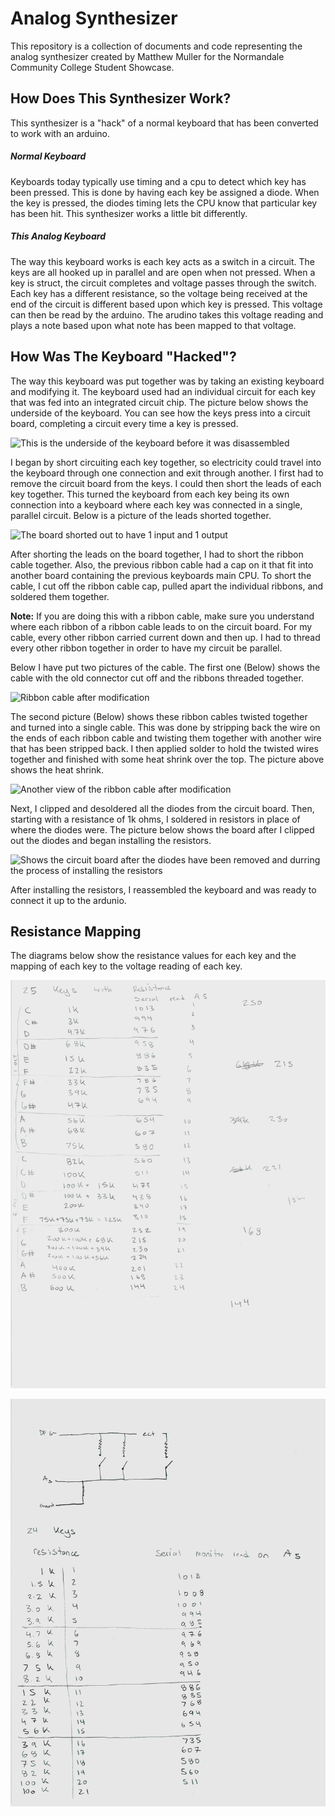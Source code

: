 # Analog Synthesizer

This repository is a collection of documents and code representing the analog synthesizer created by Matthew Muller for the Normandale Community College Student Showcase.

## How Does This Synthesizer Work?

This synthesizer is a "hack" of a normal keyboard that has been converted to work with an arduino. 

##### Normal Keyboard

Keyboards today typically use timing and a cpu to detect which key has been pressed. This is done by having each key be assigned a diode. When the key is pressed, the diodes timing lets the CPU know that particular key has been hit. This synthesizer works a little bit differently.

##### This Analog Keyboard

The way this keyboard works is each key acts as a switch in a circuit. The keys are all hooked up in parallel and are open when not pressed. When a key is struct, the circuit completes and voltage passes through the switch. Each key has a different resistance, so the voltage being received at the end of the circuit is different based upon which key is pressed. This voltage can then be read by the arduino. The arudino takes this voltage reading and plays a note based upon what note has been mapped to that voltage.

## How Was The Keyboard "Hacked"?

The way this keyboard was put together was by taking an existing keyboard and modifying it. The keyboard used had an individual circuit for each key that was fed into an integrated circuit chip. The picture below shows the underside of the keyboard. You can see how the keys press into a circuit board, completing a circuit every time a key is pressed.

![This is the underside of the keyboard before it was disassembled](Pictures/KeyboardUnderside.png)


I began by short circuiting each key together, so electricity could travel into the keyboard through one connection and exit through another. I first had to remove the circuit board from the keys. I could then short the leads of each key together. This turned the keyboard from each key being its own connection into a keyboard where each key was connected in a single, parallel circuit. Below is a picture of the leads shorted together. 

![The board shorted out to have 1 input and 1 output](Pictures/ShortingLeadsOnBoard.png)

After shorting the leads on the board together, I had to short the ribbon cable together. Also, the previous ribbon cable had a cap on it that fit into another board containing the previous keyboards main CPU. To short the cable, I cut off the ribbon cable cap, pulled apart the individual ribbons, and soldered them together. 

**Note:** If you are doing this with a ribbon cable, make sure you understand where each ribbon of a ribbon cable leads to on the circuit board. For my cable, every other ribbon carried current down and then up. I had to thread every other ribbon together in order to have my circuit be parallel. 

Below I have put two pictures of the cable. The first one (Below) shows the cable with the old connector cut off and the ribbons threaded together. 

![Ribbon cable after modification](Pictures/CableConversion.png)

The second picture (Below) shows these ribbon cables twisted together and turned into a single cable. This was done by stripping back the wire on the ends of each ribbon cable and twisting them together with another wire that has been stripped back. I then applied solder to hold the twisted wires together and finished with some heat shrink over the top. The picture above shows the heat shrink.

![Another view of the ribbon cable after modification](Pictures/CableConversion2.png)

Next, I clipped and desoldered all the diodes from the circuit board. Then, starting with a resistance of 1k ohms, I soldered in resistors in place of where the diodes were. The picture below shows the board after I clipped out the diodes and began installing the resistors.

![Shows the circuit board after the diodes have been removed and durring the process of installing the resistors](Pictures/BoardWithResistors.png)

After installing the resistors, I reassembled the keyboard and was ready to connect it up to the ardunio.

## Resistance Mapping

The diagrams below show the resistance values for each key and the mapping of each key to the voltage reading of each key.


![Diagram showing the voltage values for each resistors](Pictures/ResistorVoltageValues.jpg)

![Diagram showing the voltage values for each resistors](Pictures/KeyResistanceDiagram.jpg)

















